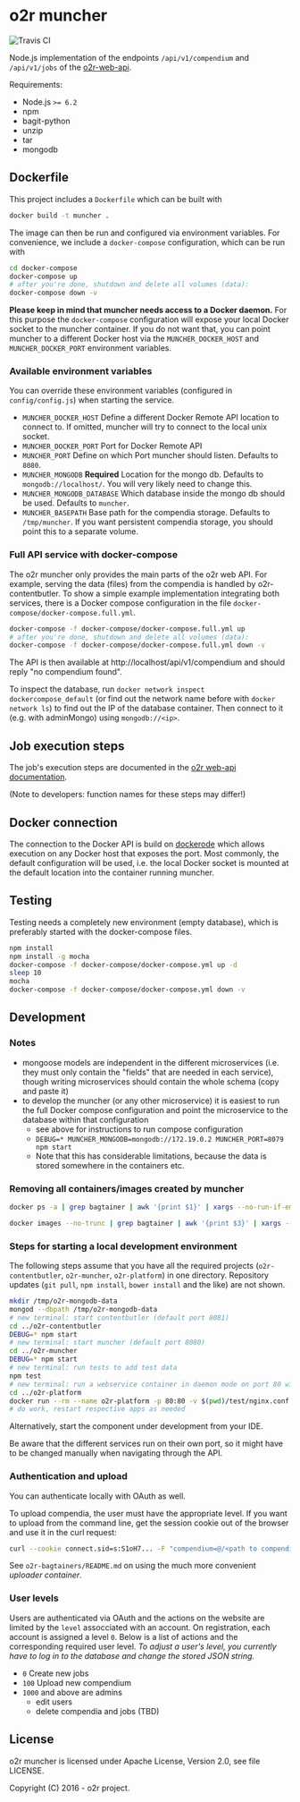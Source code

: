 # o2r muncher

![Travis CI](https://api.travis-ci.org/o2r-project/o2r-muncher.svg)

Node.js implementation of the endpoints `/api/v1/compendium` and `/api/v1/jobs` of the [o2r-web-api](http://o2r.info/o2r-web-api/).

Requirements:

- Node.js `>= 6.2`
- npm
- bagit-python
- unzip
- tar
- mongodb

## Dockerfile

This project includes a `Dockerfile` which can be built with

```bash
docker build -t muncher .
```

The image can then be run and configured via environment variables. For convenience, we include a `docker-compose` configuration, which can be run with

```bash
cd docker-compose
docker-compose up
# after you're done, shutdown and delete all volumes (data):
docker-compose down -v
```

__Please keep in mind that muncher needs access to a Docker daemon.__
For this purpose the `docker-compose` configuration will expose your local Docker socket to the muncher container. If you do not want that, you can point muncher to a different Docker host via the `MUNCHER_DOCKER_HOST` and `MUNCHER_DOCKER_PORT` environment variables.

### Available environment variables

You can override these environment variables (configured in `config/config.js`) when starting the service.

- `MUNCHER_DOCKER_HOST`
  Define a different Docker Remote API location to connect to. If omitted, muncher will try to connect to the local unix socket.
- `MUNCHER_DOCKER_PORT`
  Port for Docker Remote API
- `MUNCHER_PORT`
  Define on which Port muncher should listen. Defaults to `8080`.
- `MUNCHER_MONGODB` __Required__
  Location for the mongo db. Defaults to `mongodb://localhost/`. You will very likely need to change this.
- `MUNCHER_MONGODB_DATABASE`
  Which database inside the mongo db should be used. Defaults to `muncher`.
- `MUNCHER_BASEPATH`
  Base path for the compendia storage. Defaults to `/tmp/muncher`. If you want persistent compendia storage, you should point this to a separate volume.

### Full API service with docker-compose

The o2r muncher only provides the main parts of the o2r web API. For example, serving the data (files) from the compendia is handled by o2r-contentbutler. To show a simple example implementation integrating both services, there is a Docker compose configuration in the file `docker-compose/docker-compose.full.yml`.

```bash
docker-compose -f docker-compose/docker-compose.full.yml up
# after you're done, shutdown and delete all volumes (data):
docker-compose -f docker-compose/docker-compose.full.yml down -v
```

The API is then available at http://localhost/api/v1/compendium and should reply "no compendium found".

To inspect the database, run `docker network inspect dockercompose_default` (or find out the network name before with `docker network ls`) to find out the IP of the database container. Then connect to it (e.g. with adminMongo) using `mongodb://<ip>`.

## Job execution steps

The job's execution steps are documented in the [o2r web-api documentation](http://o2r.info/o2r-web-api/job/).

(Note to developers: function names for these steps may differ!)

## Docker connection

The connection to the Docker API is build on [dockerode](https://www.npmjs.com/package/dockerode) which allows execution on any Docker host that exposes the port. Most commonly, the default configuration will be used, i.e. the local Docker socket is mounted at the default location into the container running muncher.

## Testing

Testing needs a completely new environment (empty database), which is preferably started with the docker-compose files.

```bash
npm install
npm install -g mocha
docker-compose -f docker-compose/docker-compose.yml up -d
sleep 10
mocha
docker-compose -f docker-compose/docker-compose.yml down -v
```

## Development

### Notes

- mongoose models are independent in the different microservices (i.e. they must only contain the "fields" that are needed in each service), though writing microservices should contain the whole schema (copy and paste it)
- to develop the muncher (or any other microservice) it is easiest to run the full Docker compose configuration and point the microservice to the database within that configuration
  - see above for instructions to run compose configuration
  - `DEBUG=* MUNCHER_MONGODB=mongodb://172.19.0.2 MUNCHER_PORT=8079 npm start`
  - Note that this has considerable limitations, because the data is stored somewhere in the containers etc.

### Removing all containers/images created by muncher

```bash
docker ps -a | grep bagtainer | awk '{print $1}' | xargs --no-run-if-empty docker rm

docker images --no-trunc | grep bagtainer | awk '{print $3}' | xargs --no-run-if-empty docker rmi -f
```

### Steps for starting a local development environment

The following steps assume that you have all the required projects (`o2r-contentbutler`, `o2r-muncher`, `o2r-platform`) in one directory. Repository updates (`git pull`, `npm install`, `bower install` and the like) are not shown.

```bash
mkdir /tmp/o2r-mongodb-data
mongod --dbpath /tmp/o2r-mongodb-data
# new terminal: start contentbutler (default port 8081)
cd ../o2r-contentbutler
DEBUG=* npm start
# new terminal: start muncher (default port 8080)
cd ../o2r-muncher
DEBUG=* npm start
# new terminal: run tests to add test data
npm test
# new terminal: run a webservice container in daemon mode on port 80 with (a) a proxy in front of the microservices and (b) the client project at / (must change app constant manually!)
cd ../o2r-platform
docker run --rm --name o2r-platform -p 80:80 -v $(pwd)/test/nginx.conf:/etc/nginx/nginx.conf -v $(pwd):/etc/nginx/html nginx
# do work, restart respective apps as needed
```

Alternatively, start the component under development from your IDE.

Be aware that the different services run on their own port, so it might have to be changed manually when navigating through the API.

### Authentication and upload

You can authenticate locally with OAuth as well.

To upload compendia, the user must have the appropriate level. If you want to upload from the command line, get the session cookie out of the browser and use it in the curl request:

```bash
curl --cookie connect.sid=s:S1oH7... -F "compendium=@/<path to compendium.zip>;type=application/zip" -F "content_type=compendium_v1"
```

See `o2r-bagtainers/README.md` on using the much more convenient *uploader container*.

### User levels

Users are authenticated via OAuth and the actions on the website are limited by the `level` assocciated with an account.
On registration, each account is assigned a level `0`. Below is a list of actions and the corresponding required user level.
_To adjust a user's level, you currently have to log in to the database and change the stored JSON string._

- `0` Create new jobs
- `100` Upload new compendium
- `1000` and above are admins
  - edit users
  - delete compendia and jobs (TBD)

## License

o2r muncher is licensed under Apache License, Version 2.0, see file LICENSE.

Copyright (C) 2016 - o2r project.
